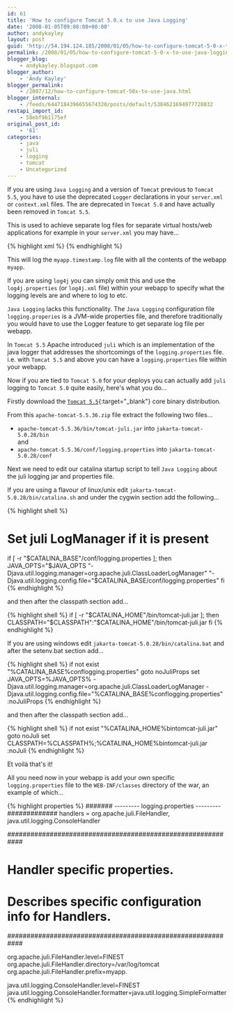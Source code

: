 ```yaml
---
id: 61
title: 'How to configure Tomcat 5.0.x to use Java Logging'
date: '2008-01-05T09:08:00+00:00'
author: andykayley
layout: post
guid: 'http://54.194.124.185/2008/01/05/how-to-configure-tomcat-5-0-x-to-use-java-logging/'
permalink: /2008/01/05/how-to-configure-tomcat-5-0-x-to-use-java-logging/
blogger_blog:
    - andykayley.blogspot.com
blogger_author:
    - 'Andy Kayley'
blogger_permalink:
    - /2007/12/how-to-configure-tomcat-50x-to-use-java.html
blogger_internal:
    - /feeds/6447184396655674320/posts/default/5384621694977728032
restapi_import_id:
    - 58ebf9b1175ef
original_post_id:
    - '61'
categories:
    - java
    - juli
    - logging
    - tomcat
    - Uncategorized
---
```


If you are using `Java Logging` and a version of `Tomcat` previous to `Tomcat 5.5`, you have to use the deprecated `Logger` declarations in your `server.xml` or `context.xml` files. The are deprecated in `Tomcat 5.0` and have actually been removed in `Tomcat 5.5`.

This is used to achieve separate log files for separate virtual hosts/web applications for example in your `server.xml` you may have…

{% highlight xml %}
<Host name="myapp.mydomain.com" debug="0" appBase="webapps/myapp"
      unpackWARs="true" autoDeploy="true"
      xmlValidation="false" xmlNamespaceAware="false">
      <Logger className="org.apache.catalina.logger.FileLogger"
              directory="logs"  prefix="myapp." suffix=".log"
              timestamp="true"/>
{% endhighlight %}

This will log the `myapp.timestamp.log` file with all the contents of the webapp `myapp`.

If you are using `log4j` you can simply omit this and use the `log4j.properties` (or `log4j.xml` file) within your webapp to specify what the logging levels are and where to log to etc.

`Java Logging` lacks this functionality. The `Java Logging` configuration file `logging.properies` is a JVM-wide properties file, and therefore traditionally you would have to use the Logger feature to get separate log file per webapp.

In `Tomcat 5.5` Apache introduced `juli` which is an implementation of the java logger that addresses the shortcomings of the `logging.properties` file.  i.e. with `Tomcat 5.5` and above you can have a `logging.properties` file within your webapp.

Now if you are tied to `Tomcat 5.0` for your deploys you can actually add `juli` logging to `Tomcat 5.0` quite easily, here's what you do…

Firstly download the [`Tomcat 5.5`](https://archive.apache.org/dist/tomcat/tomcat-5/v5.5.36/bin/){:target="_blank"} core binary distribution.

From this `apache-tomcat-5.5.36.zip` file extract the following two files…  
  
* `apache-tomcat-5.5.36/bin/tomcat-juli.jar` into `jakarta-tomcat-5.0.28/bin`  
and  
* `apache-tomcat-5.5.36/conf/logging.properties` into `jakarta-tomcat-5.0.28/conf`  
  
Next we need to edit our catalina startup script to tell `Java Logging` about the juli logging jar and properties file.

If you are using a flavour of linux/unix edit `jakarta-tomcat-5.0.28/bin/catalina.sh` and under the cygwin section add the following…

{% highlight shell %}
# Set juli LogManager if it is present
if [ -r "$CATALINA_BASE"/conf/logging.properties ]; then
 JAVA_OPTS="$JAVA_OPTS "-Djava.util.logging.manager=org.apache.juli.ClassLoaderLogManager" "-Djava.util.logging.config.file="$CATALINA_BASE/conf/logging.properties"
fi
{% endhighlight %}

and then after the classpath section add…

{% highlight shell %}
if [ -r "$CATALINA_HOME"/bin/tomcat-juli.jar ]; then
 CLASSPATH="$CLASSPATH":"$CATALINA_HOME"/bin/tomcat-juli.jar
fi
{% endhighlight %}

If you are using windows edit `jakarta-tomcat-5.0.28/bin/catalina.bat` and after the setenv.bat section add…

{% highlight shell %}
if not exist "%CATALINA_BASE%conflogging.properties" goto noJuliProps
set JAVA_OPTS=%JAVA_OPTS% -Djava.util.logging.manager=org.apache.juli.ClassLoaderLogManager -Djava.util.logging.config.file="%CATALINA_BASE%conflogging.properties"
:noJuliProps
{% endhighlight %}

and then after the classpath section add…

{% highlight shell %}
if not exist "%CATALINA_HOME%bintomcat-juli.jar" goto noJuli
set CLASSPATH=%CLASSPATH%;%CATALINA_HOME%bintomcat-juli.jar
:noJuli
{% endhighlight %}

Et voilà that's it!

All you need now in your webapp is add your own specific `logging.properties` file to the `WEB-INF/classes` directory of the war, an example of which…

{% highlight properties %}
####### --------- logging.properties --------- #############
handlers = org.apache.juli.FileHandler, java.util.logging.ConsoleHandler

############################################################
# Handler specific properties.
# Describes specific configuration info for Handlers.
############################################################

org.apache.juli.FileHandler.level=FINEST
org.apache.juli.FileHandler.directory=/var/log/tomcat
org.apache.juli.FileHandler.prefix=myapp.

java.util.logging.ConsoleHandler.level=FINEST
java.util.logging.ConsoleHandler.formatter=java.util.logging.SimpleFormatter
{% endhighlight %}
